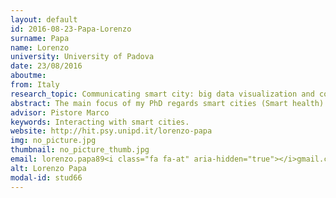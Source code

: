 ```yaml
---
layout: default 
id: 2016-08-23-Papa-Lorenzo
surname: Papa
name: Lorenzo
university: University of Padova
date: 23/08/2016
aboutme: 
from: Italy
research_topic: Communicating smart city: big data visualization and communication models for citizen, citizen manager and others stakeholders.
abstract: The main focus of my PhD regards smart cities (Smart health): nowadays, the possibility to change something in a city is only managed in a qualitatively fashion; the most common way to obtain some information from citizens about their cities, is still done by means of questionnaires or by directly interviewing. We still have not a quantitatively feedback from people. Technological development, namely wearable systems, and fast computation make it possible to measure quantitatively the biological signals produced by the human body. The concept of the research project is not only based on the feedback from people, but also on the control of their state by measuring their physiological signals (ECG, EDA, etc…) to assess in everyday-life and in real time how they could be improved, in order to also improve their life quality. Combining these signals, we could potentially obtain a comprehensive and reliable description of physiological indices related to specific scenarios that could be exploited, in every moment, to model the citizen behavior. Once defined the most significant parameters and analyzed them through processing, it will be necessary to define and display the results in a simple and understandable way to all citizens: the interaction between them and technological devices will be designed to be as easy as possible allowing people to react with fast and almost instantaneous changes. The data obtained will be accessible by users through user-friendly interfaces, which will not only allow an instant understanding of the values analyzed, but it could also lead to a new concept of smart city, from a static smart city (changes made after long periods) to a dynamic smart city (changes made in very short periods). The final goal of the PhD research project will be the development of guide protocols and a wearable equipment that can be used in all the cities, turning them into smart cities with a higher quality of life for the citizen.
advisor: Pistore Marco
keywords: Interacting with smart cities.
website: http://hit.psy.unipd.it/lorenzo-papa
img: no_picture.jpg
thumbnail: no_picture_thumb.jpg
email: lorenzo.papa89<i class="fa fa-at" aria-hidden="true"></i>gmail.com
alt: Lorenzo Papa
modal-id: stud66
---
```

